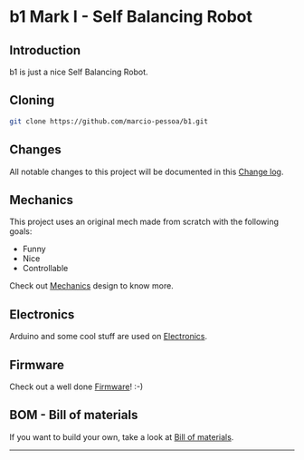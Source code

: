 # b1 Mark I - Self Balancing Robot

## Introduction

b1 is just a nice Self Balancing Robot.

## Cloning

``` sh
git clone https://github.com/marcio-pessoa/b1.git
```

## Changes

All notable changes to this project will be documented in this [Change log](CHANGELOG.md).

## Mechanics

This project uses an original mech made from scratch with the following goals:

- Funny
- Nice
- Controllable

Check out [Mechanics](Mechanics/README.md) design to know more.

## Electronics

Arduino and some cool stuff are used on [Electronics](Electronics/README.md).

## Firmware

Check out a well done [Firmware](Firmware/README.md)! :-)

## BOM - Bill of materials

If you want to build your own, take a look at [Bill of materials](BOM.md).

---

